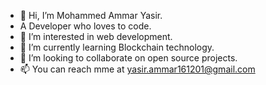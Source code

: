 - 👋 Hi, I’m Mohammed Ammar Yasir.
- A Developer who loves to code.
- 👀 I’m interested in web development.
- 🌱 I’m currently learning Blockchain technology.
- 💞️ I’m looking to collaborate on open source projects.
- 📫 You can reach mme at yasir.ammar161201@gmail.com

<!---
MYasir161201/MYasir161201 is a ✨ special ✨ repository because its `README.md` (this file) appears on your GitHub profile.
You can click the Preview link to take a look at your changes.
--->
